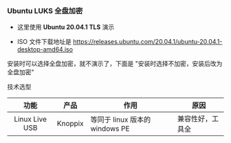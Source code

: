### Ubuntu LUKS 全盘加密



* 这里使用 **Ubuntu 20.04.1 TLS** 演示

* ISO 文件下载地址是 <https://releases.ubuntu.com/20.04.1/ubuntu-20.04.1-desktop-amd64.iso>

安装时可以选择全盘加密，就不演示了，下面是 "安装时选择不加密，安装后改为全盘加密"



技术选型

| 功能 | 产品 | 作用 | 原因 |
| :-: | :-: | --- | --- |
| Linux Live USB | Knoppix | 等同于 linux 版本的 windows PE | 兼容性好，工具全 |




